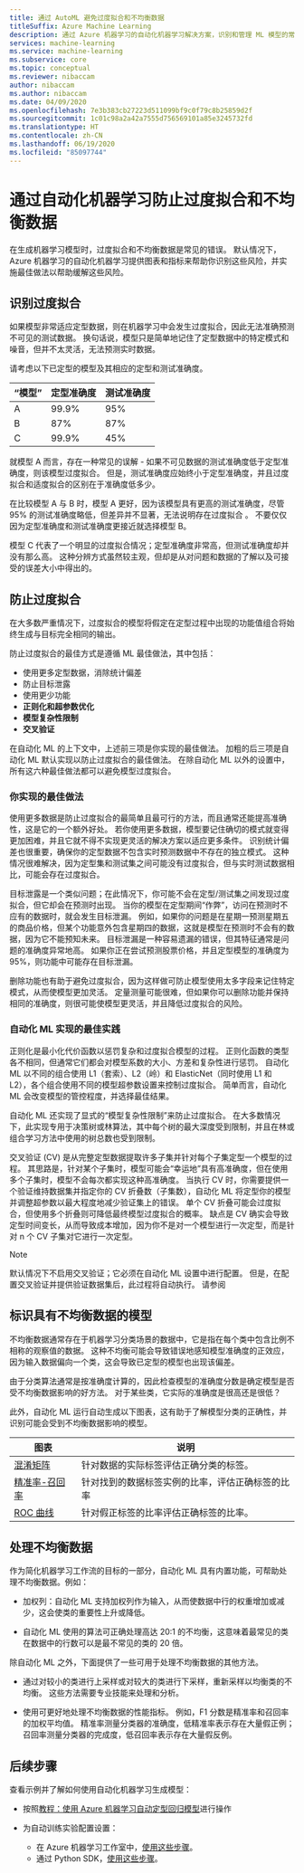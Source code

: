 ```yaml
---
title: 通过 AutoML 避免过度拟合和不均衡数据
titleSuffix: Azure Machine Learning
description: 通过 Azure 机器学习的自动化机器学习解决方案，识别和管理 ML 模型的常见错误。
services: machine-learning
ms.service: machine-learning
ms.subservice: core
ms.topic: conceptual
ms.reviewer: nibaccam
author: nibaccam
ms.author: nibaccam
ms.date: 04/09/2020
ms.openlocfilehash: 7e3b383cb27223d511099bf9c0f79c8b25859d2f
ms.sourcegitcommit: 1c01c98a2a42a7555d756569101a85e3245732fd
ms.translationtype: HT
ms.contentlocale: zh-CN
ms.lasthandoff: 06/19/2020
ms.locfileid: "85097744"
---
```

# <a name="prevent-overfitting-and-imbalanced-data-with-automated-machine-learning"></a>通过自动化机器学习防止过度拟合和不均衡数据

在生成机器学习模型时，过度拟合和不均衡数据是常见的错误。 默认情况下，Azure 机器学习的自动化机器学习提供图表和指标来帮助你识别这些风险，并实施最佳做法以帮助缓解这些风险。 

## <a name="identify-over-fitting"></a>识别过度拟合

如果模型非常适应定型数据，则在机器学习中会发生过度拟合，因此无法准确预测不可见的测试数据。 换句话说，模型只是简单地记住了定型数据中的特定模式和噪音，但并不太灵活，无法预测实时数据。

请考虑以下已定型的模型及其相应的定型和测试准确度。

| “模型” | 定型准确度 | 测试准确度 |
|-------|----------------|---------------|
| A | 99.9% | 95% |
| B | 87% | 87% |
| C | 99.9% | 45% |

就模型 A 而言，存在一种常见的误解 - 如果不可见数据的测试准确度低于定型准确度，则该模型过度拟合。 但是，测试准确度应始终小于定型准确度，并且过度拟合和适度拟合的区别在于准确度低多少。 

在比较模型 A 与 B 时，模型 A 更好，因为该模型具有更高的测试准确度，尽管 95% 的测试准确度略低，但差异并不显著，无法说明存在过度拟合  。 不要仅仅因为定型准确度和测试准确度更接近就选择模型 B。

模型 C 代表了一个明显的过度拟合情况；定型准确度非常高，但测试准确度却并没有那么高。 这种分辨方式虽然较主观，但却是从对问题和数据的了解以及可接受的误差大小中得出的。

## <a name="prevent-over-fitting"></a>防止过度拟合

在大多数严重情况下，过度拟合的模型将假定在定型过程中出现的功能值组合将始终生成与目标完全相同的输出。

防止过度拟合的最佳方式是遵循 ML 最佳做法，其中包括：

* 使用更多定型数据，消除统计偏差
* 防止目标泄露
* 使用更少功能
* **正则化和超参数优化**
* **模型复杂性限制**
* **交叉验证**

在自动化 ML 的上下文中，上述前三项是你实现的最佳做法。 加粗的后三项是自动化 ML 默认实现以防止过度拟合的最佳做法。 在除自动化 ML 以外的设置中，所有这六种最佳做法都可以避免模型过度拟合。

### <a name="best-practices-you-implement"></a>你实现的最佳做法

使用更多数据是防止过度拟合的最简单且最可行的方法，而且通常还能提高准确性，这是它的一个额外好处。 若你使用更多数据，模型要记住确切的模式就变得更加困难，并且它就不得不实现更灵活的解决方案以适应更多条件。 识别统计偏差也很重要，确保你的定型数据不包含实时预测数据中不存在的独立模式。 这种情况很难解决，因为定型集和测试集之间可能没有过度拟合，但与实时测试数据相比，可能会存在过度拟合。

目标泄露是一个类似问题；在此情况下，你可能不会在定型/测试集之间发现过度拟合，但它却会在预测时出现。 当你的模型在定型期间“作弊”，访问在预测时不应有的数据时，就会发生目标泄漏。 例如，如果你的问题是在星期一预测星期五的商品价格，但某个功能意外包含星期四的数据，这就是模型在预测时不会有的数据，因为它不能预知未来。 目标泄漏是一种容易遗漏的错误，但其特征通常是问题的准确度异常地高。 如果你正在尝试预测股票价格，并且定型模型的准确度为 95%，则功能中可能存在目标泄漏。

删除功能也有助于避免过度拟合，因为这样做可防止模型使用太多字段来记住特定模式，从而使模型更加灵活。 定量测量可能很难，但如果你可以删除功能并保持相同的准确度，则很可能使模型更灵活，并且降低过度拟合的风险。

### <a name="best-practices-automated-ml-implements"></a>自动化 ML 实现的最佳实践

正则化是最小化代价函数以惩罚复杂和过度拟合模型的过程。 正则化函数的类型各不相同，但通常它们都会对模型系数的大小、方差和复杂性进行惩罚。 自动化 ML 以不同的组合使用 L1（套索）、L2（岭）和 ElasticNet（同时使用 L1 和 L2），各个组合使用不同的模型超参数设置来控制过度拟合。 简单而言，自动化 ML 会改变模型的管控程度，并选择最佳结果。

自动化 ML 还实现了显式的“模型复杂性限制”来防止过度拟合。 在大多数情况下，此实现专用于决策树或林算法，其中每个树的最大深度受到限制，并且在林或组合学习方法中使用的树总数也受到限制。

交叉验证 (CV) 是从完整定型数据提取许多子集并针对每个子集定型一个模型的过程。 其思路是，针对某个子集时，模型可能会“幸运地”具有高准确度，但在使用多个子集时，模型不会每次都实现这种高准确度。 当执行 CV 时，你需要提供一个验证维持数据集并指定你的 CV 折叠数（子集数），自动化 ML 将定型你的模型并调整超参数以最大程度地减少验证集上的错误。 单个 CV 折叠可能会过度拟合，但使用多个折叠则可降低最终模型过度拟合的概率。 缺点是 CV 确实会导致定型时间变长，从而导致成本增加，因为你不是对一个模型进行一次定型，而是针对 n 个 CV 子集对它进行一次定型。 

> [!NOTE]
> 默认情况下不启用交叉验证；它必须在自动化 ML 设置中进行配置。 但是，在配置交叉验证并提供验证数据集后，此过程将自动执行。 请参阅 

<a name="imbalance"></a>

## <a name="identify-models-with-imbalanced-data"></a>标识具有不均衡数据的模型

不均衡数据通常存在于机器学习分类场景的数据中，它是指在每个类中包含比例不相称的观察值的数据。 这种不均衡可能会导致错误地感知模型准确度的正效应，因为输入数据偏向一个类，这会导致已定型的模型也出现该偏差。 

由于分类算法通常是按准确度计算的，因此检查模型的准确度分数是确定模型是否受不均衡数据影响的好方法。 对于某些类，它实际的准确度是很高还是很低？

此外，自动化 ML 运行自动生成以下图表，这有助于了解模型分类的正确性，并识别可能会受到不均衡数据影响的模型。

图表| 说明
---|---
[混淆矩阵](how-to-understand-automated-ml.md#confusion-matrix)| 针对数据的实际标签评估正确分类的标签。 
[精准率-召回率](how-to-understand-automated-ml.md#precision-recall-chart)| 针对找到的数据标签实例的比率，评估正确标签的比率 
[ROC 曲线](how-to-understand-automated-ml.md#roc)| 针对假正标签的比率评估正确标签的比率。

## <a name="handle-imbalanced-data"></a>处理不均衡数据 

作为简化机器学习工作流的目标的一部分，自动化 ML 具有内置功能，可帮助处理不均衡数据。例如： 

- 加权列：自动化 ML 支持加权列作为输入，从而使数据中行的权重增加或减少，这会使类的重要性上升或降低。

- 自动化 ML 使用的算法可正确处理高达 20:1 的不均衡，这意味着最常见的类在数据中的行数可以是最不常见的类的 20 倍。

除自动化 ML 之外，下面提供了一些可用于处理不均衡数据的其他方法。 

- 通过对较小的类进行上采样或对较大的类进行下采样，重新采样以均衡类的不均衡。 这些方法需要专业技能来处理和分析。

- 使用可更好地处理不均衡数据的性能指标。 例如，F1 分数是精准率和召回率的加权平均值。 精准率测量分类器的准确度，低精准率表示存在大量假正例；召回率测量分类器的完成度，低召回率表示存在大量假反例。 

## <a name="next-steps"></a>后续步骤

查看示例并了解如何使用自动化机器学习生成模型：

+ 按照[教程：使用 Azure 机器学习自动定型回归模型](tutorial-auto-train-models.md)进行操作

+ 为自动训练实验配置设置：
  + 在 Azure 机器学习工作室中，[使用这些步骤](how-to-use-automated-ml-for-ml-models.md)。
  + 通过 Python SDK，[使用这些步骤](how-to-configure-auto-train.md)。


